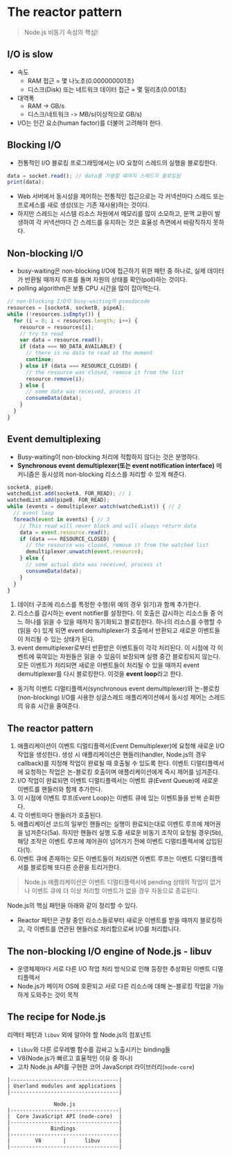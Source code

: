 # The reactor pattern

> Node.js 비동기 속성의 핵심!

## I/O is slow

- 속도
  - RAM 접근 = 몇 나노초(0.000000001초)
  - 디스크(Disk) 또는 네트워크 데이터 접근 = 몇 밀리초(0.001초)
- 대역폭
  - RAM -> GB/s
  - 디스크/네트워크 -> MB/s(이상적으로 GB/s)
- I/O는 인간 요소(human factor)를 더불어 고려해야 한다.

## Blocking I/O

- 전통적인 I/O 블로킹 프로그래밍에서는 I/O 요청이 스레드의 실행을 블로킹한다.

```js
data = socket.read(); // data를 가용할 때까지 스레드가 블로킹됨
print(data);
```

- Web 서버에서 동시성을 제어하는 전통적인 접근으로는 각 커넥션마다 스레드 또는 프로세스를 새로 생성(또는 기존 재사용)하는 것이다.
- 하지만 스레드는 시스템 리소스 차원에서 메모리를 많이 소모하고, 문맥 교환이 발생하여 각 커넥션마다 긴 스레드를 유지하는 것은 효율성 측면에서 바람직하지 못하다.

## Non-blocking I/O

- busy-waiting은 non-blocking I/O에 접근하기 위한 패턴 중 하나로, 실제 데이터가 반환될 때까지 루프를 돌며 자원의 상태를 확인(poll)하는 것이다.
- polling algorithm은 보통 CPU 시간을 많이 잡아먹는다.

```js
// non-blocking I/O의 busy-waiting의 pseudocode
resources = [socketA, socketB, pipeA];
while (!resources.isEmpty()) {
  for (i = 0; i < resources.length; i++) {
    resource = resources[i];
    // try to read
    var data = resource.read();
    if (data === NO_DATA_AVAILABLE) {
      // there is no data to read at the moment
      continue;
    } else if (data === RESOURCE_CLOSED) {
      // the resource was closed, remove it from the list
      resource.remove(i);
    } else {
      // some data was received, process it
      consumeData(data);
    }
  }
}
```

## Event demultiplexing

- Busy-waiting이 non-blocking 처리에 적합하지 않다는 것은 분명하다.
- **Synchronous event demultiplexer(또는 event notification interface)** 메커니즘은 동시성의 non-blocking 리소스를 처리할 수 있게 해준다.

```js
socketA, pipeB;
watchedList.add(socketA, FOR_READ); // 1
watchedList.add(pipeB, FOR_READ);
while (events = demultiplexer.watch(watchedList)) { // 2
  // event loop
  foreach(event in events) { // 3
    // This read will never block and will always return data
    data = event.resource.read();
    if (data === RESOURCE_CLOSED) {
      // the resource was closed, remove it from the watched list
      demultiplexer.unwatch(event.resource);
    } else {
      // some actual data was received, process it
      consumeData(data);
    }
  }
}
```

1. 데이터 구조에 리소스를 특정한 수행(위 예의 경우 읽기)과 함께 추가한다.
2. 리소스를 감시하는 event notifier를 설정한다. 이 호출은 감시하는 리소스들 중 어느 하나를 읽을 수 있을 때까지 동기화되고 블로킹한다. 하나의 리소스를 수행할 수(읽을 수) 있게 되면 event demultiplexer가 호출에서 반환되고 새로운 이벤트들이 처리될 수 있는 상태가 된다.
3. event demultiplexer로부터 반환받은 이벤트들이 각각 처리된다. 이 시점에 각 이벤트에 묶여있는 자원들은 읽을 수 있음이 보장되며 실행 중간 블로킹되지 않는다. 모든 이벤트가 처리되면 새로운 이벤트들이 처리될 수 있을 때까지 event demultiplexer를 다시 블로킹한다. 이것을 **event loop**라고 한다.

- 동기적 이벤트 디멀티플렉서(synchronous event demultiplexer)와 논-블로킹(non-blocking) I/O를 사용한 싱글스레드 애플리케이션에서 동시성 제어는 스레드의 유휴 시간을 줄여준다.

## The reactor pattern

1. 애플리케이션이 이벤트 디멀티플렉서(Event Demultiplexer)에 요청해 새로운 I/O 작업을 생성한다. 생성 시 애플리케이션은 핸들러(handler, Node.js의 경우 callback)를 지정해 작업이 완료될 때 호출될 수 있도록 한다. 이벤트 디멀티플렉서에 요청하는 작업은 논-블로킹 호출이며 애플리케이션에게 즉시 제어를 넘겨준다.
2. I/O 작업이 완료되면 이벤트 디멀티플렉서는 이벤트 큐(Event Queue)에 새로운 이벤트를 핸들러와 함께 추가한다.
3. 이 시점에 이벤트 루프(Event Loop)는 이벤트 큐에 있는 이벤트들을 반복 순회한다.
4. 각 이벤트마다 핸들러가 호출된다.
5. 애플리케이션 코드의 일부인 핸들러는 실행이 완료되는대로 이벤트 루프에 제어권을 넘겨준다(5a). 하지만 핸들러 실행 도중 새로운 비동기 조작이 요청될 경우(5b), 해당 조작은 이벤트 루프에 제어권이 넘어가기 전에 이벤트 디멀티플렉서에 삽입된다(1).
6. 이벤트 큐에 존재하는 모든 이벤트들이 처리되면 이벤트 루프는 이벤트 디멀티플렉서를 블로킹해 또다른 순환을 트리거한다.

> Node.js 애플리케이션은 이벤트 디멀티플렉서에 pending 상태의 작업이 없거나 이벤트 큐에 더 이상 처리할 이벤트가 없을 경우 자동으로 종료된다.

Node.js의 핵심 패턴을 아래와 같이 정리할 수 있다.

- Reactor 패턴은 관찰 중인 리소스들로부터 새로운 이벤트를 받을 때까지 블로킹하고, 각 이벤트를 연관된 핸들러로 처리함으로써 I/O를 처리합니다.

## The non-blocking I/O engine of Node.js - libuv

- 운영체제마다 서로 다른 I/O 작업 처리 방식으로 인해 등장한 추상화된 이벤트 디멀티플렉서
- Node.js가 메이저 OS에 호환되고 서로 다른 리소스에 대해 논-블로킹 작업을 가능하게 도와주는 것이 목적

## The recipe for Node.js

리액터 패턴과 `libuv` 외에 알아야 할 Node.js의 컴포넌트

- `libuv`와 다른 로우레벨 함수를 감싸고 노출시키는 binding들
- V8(Node.js가 빠르고 효율적인 이유 중 하나)
- 고차 Node.js API를 구현한 코어 JavaScript 라이브러리(`node-core`)

```
|-----------------------------------|
| Userland modules and applications |
|-----------------------------------|

               Node.js
|-----------------------------------|
|  Core JavaScript API (node-core)  |
|-----------------------------------|
|             Bindings              |
|-----------------------------------|
|        V8       |      libuv      |
|-----------------------------------|
```
